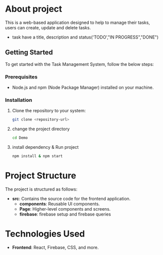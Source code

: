 # About project

This is a web-based application designed to help to manage their tasks, users can create, update and delete tasks.
- task have a title, description and status('TODO',"IN PROGRESS","DONE")

## Getting Started

To get started with the Task Management System, follow the below steps:

### Prerequisites

- Node.js and npm (Node Package Manager) installed on your machine.

### Installation

1. Clone the repository to your system:

   ```bash
   git clone <repository-url>

2. change the project directory
    ```bash
    cd Demo

3. install dependency & Run project 
    ```bash
    npm install & npm start

# Project Structure

The project is structured as follows:

- **src**: Contains the source code for the frontend application.
  - **components**: Reusable UI components.
  - **Page**: Higher-level components and screens.
  - **firebase**: firebase setup and firebase queries

# Technologies Used

- **Frontend**: React, Firebase, CSS, and more.